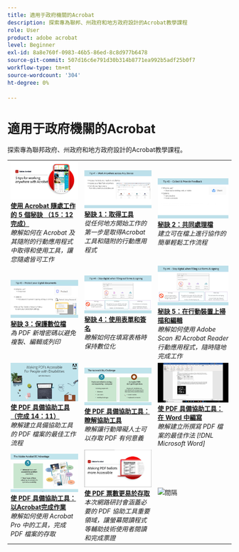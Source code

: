 ```yaml
---
title: 適用于政府機關的Acrobat
description: 探索專為聯邦、州政府和地方政府設計的Acrobat教學課程
role: User
product: adobe acrobat
level: Beginner
exl-id: 8a8e760f-0983-46b5-86ed-8c8d977b6478
source-git-commit: 507d16c6e791d30b314b8771ea992b5adf25b0f7
workflow-type: tm+mt
source-wordcount: '304'
ht-degree: 0%

---
```


# 適用于政府機關的Acrobat

探索專為聯邦政府、州政府和地方政府設計的Acrobat教學課程。

<table style="table-layout:fixed">
<tr>
  <td>
    <a href="5-tips-for-working-anywhere-with-acrobat-dc-for-government.md">
      <img alt="使用 Acrobat 隨處工作的 5 個秘訣 （15：12 完成）" src="../../assets/5tipscomplete.png" />
    </a>
    <div>
    <a href="5-tips-for-working-anywhere-with-acrobat-dc-for-government.md"><strong>使用 Acrobat 隨處工作的 5 個秘訣 （15：12 完成）</strong></a>
    </div>
    <em>瞭解如何在 Acrobat 及其隨附的行動應用程式中取得和使用工具，讓您隨處皆可工作</em>
    <br>
  </td>
  <td>
    <a href="get-your-tools.md">
      <img alt="秘訣 1：取得工具" src="../../assets/Tip1.png" />
    </a>
    <div>
    <a href="get-your-tools.md"><strong>秘訣 1：取得工具</strong></a>
    </div>
    <em>從任何地方開始工作的第一步是取得Acrobat工具和隨附的行動應用程式</em>
    <br>
  </td>  
  <td>
    <a href="collaborate-on-documents.md">
      <img alt="秘訣 2：共同處理檔" src="../../assets/Tip2.png" />
    </a>
    <div>
    <a href="collaborate-on-documents.md"><strong>秘訣 2：共同處理檔</strong></a>
    </div>
    <em>建立可在檔上進行協作的簡單輕鬆工作流程</em>
    <br>
  </td>  
</tr>
<tr>
  <td>
    <a href="protect-digital-documents.md">
      <img alt="提示：3Protect 數位檔" src="../../assets/Tip3.png" />
    </a>
    <div>
    <a href="protect-digital-documents.md"><strong>秘訣 3：保護數位檔</strong></a>
    </div>
    <em>為 PDF 新增密碼以避免複製、編輯或列印</em>
    <br>
  </td>
  <td>
    <a href="work-with-forms-and-signatures.md">
      <img alt="秘訣 4：使用表單和簽名" src="../../assets/Tip4.png" />
    </a>
    <div>
    <a href="work-with-forms-and-signatures.md"><strong>秘訣 4：使用表單和簽名</strong></a>
    </div>
    <em>瞭解如何在填寫表格時保持數位化</em>
    <br>
  </td>
  <td>
    <a href="scan-and-edit-on-mobile.md">
      <img alt="秘訣 5：在行動裝置上掃描和編輯" src="../../assets/Tip5.png" />
    </a>
    <div>
    <a href="scan-and-edit-on-mobile.md"><strong>秘訣 5：在行動裝置上掃描和編輯</strong></a>
    </div>
    <em>瞭解如何使用 Adobe Scan 和 Acrobat Reader 行動應用程式，隨時隨地完成工作</em>
    <br>
  </td>
</tr>
<tr>
  <td>
    <a href="making-pdfs-accessible.md">
      <img alt="使 PDF 具備協助工具 （完成 14：11）" src="../../assets/Accessiblecomplete.png" />
    </a>
    <div>
    <a href="making-pdfs-accessible.md"><strong>使 PDF 具備協助工具 （完成 14：11）</strong></a>
    </div>
    <em>瞭解建立具備協助工具的 PDF 檔案的最佳工作流程</em>
    <br>
  </td>
  <td>
    <a href="understanding-accessibility.md">
      <img alt="使 PDF 具備協助工具：瞭解協助工具" src="../../assets/Accessibiityunderstanding.png" />
    </a>
    <div>
    <a href="understanding-accessibility.md"><strong>使 PDF 具備協助工具：瞭解協助工具</strong></a>
    </div>
    <em>瞭解讓行動障礙人士可以存取 PDF 有何意義</em>
    <br>
  </td>  
  <td>
    <a href="collaborate-on-documents.md">
      <img alt="使 PDF 具備協助工具：在 Word 中編寫" src="../../assets/Accessibilityword.png" />
    </a>
    <div>
    <a href="collaborate-on-documents.md"><strong>使 PDF 具備協助工具：在 Word 中編寫</strong></a>
    </div>
    <em>瞭解建立所撰寫 PDF 檔案的最佳作法 [!DNL Microsoft Word]</em>
    <br>
  </td>  
</tr>
<tr>
  <td>
    <a href="finishing-in-acrobat.md">
      <img alt="使 PDF 具備協助工具：以Acrobat完成作業" src="../../assets/Accessibilityacrobat.png" />
    </a>
    <div>
    <a href="finishing-in-acrobat.md"><strong>使 PDF 具備協助工具：以Acrobat完成作業</strong></a>
    </div>
    <em>瞭解如何使用 Acrobat Pro 中的工具，完成 PDF 檔案的存取</em>
    <br>
  </td>
  <td>
    <a href="making-pdf-ballots-accessible.md">
      <img alt="使 PDF 票數更易於存取" src="../../assets/Accessibleballots.png" />
    </a>
    <div>
    <a href="making-pdf-ballots-accessible.md"><strong>使 PDF 票數更易於存取</strong></a>
    </div>
    <em>本次網路研討會涵蓋必要的 PDF 協助工具重要領域，讓螢幕閱讀程式等輔助技術使用者閱讀和完成票證</em>
    <br>
  </td>  
  <td>
   <img alt="間隔" src="../../assets/Grayspacer.png" />
    <div>
    <br>
  </td>
</tr>
</table>

